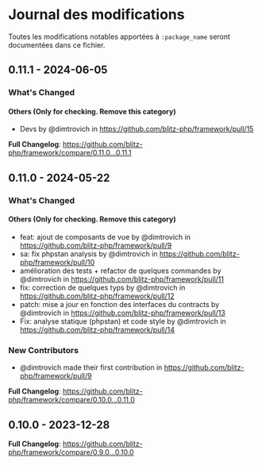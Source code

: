 # Journal des modifications

Toutes les modifications notables apportées à `:package_name` seront documentées dans ce fichier.

## 0.11.1 - 2024-06-05

<!-- Release notes generated using configuration in .github/release.yml at main -->
### What's Changed

#### Others (Only for checking. Remove this category)

* Devs by @dimtrovich in https://github.com/blitz-php/framework/pull/15

**Full Changelog**: https://github.com/blitz-php/framework/compare/0.11.0...0.11.1

## 0.11.0 - 2024-05-22

<!-- Release notes generated using configuration in .github/release.yml at main -->
### What's Changed

#### Others (Only for checking. Remove this category)

* feat: ajout de composants de vue by @dimtrovich in https://github.com/blitz-php/framework/pull/9
* sa: fix phpstan analysis by @dimtrovich in https://github.com/blitz-php/framework/pull/10
* amélioration des tests + refactor de quelques commandes by @dimtrovich in https://github.com/blitz-php/framework/pull/11
* fix: correction de quelques typs by @dimtrovich in https://github.com/blitz-php/framework/pull/12
* patch: mise a jour en fonction des interfaces du contracts by @dimtrovich in https://github.com/blitz-php/framework/pull/13
* Fix: analyse statique (phpstan) et code style by @dimtrovich in https://github.com/blitz-php/framework/pull/14

### New Contributors

* @dimtrovich made their first contribution in https://github.com/blitz-php/framework/pull/9

**Full Changelog**: https://github.com/blitz-php/framework/compare/0.10.0...0.11.0

## 0.10.0 - 2023-12-28

<!-- Release notes generated using configuration in .github/release.yml at main -->
**Full Changelog**: https://github.com/blitz-php/framework/compare/0.9.0...0.10.0
